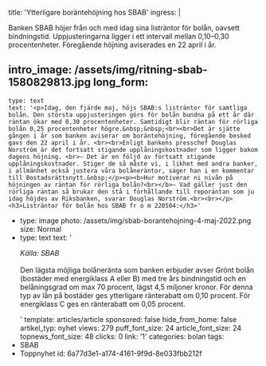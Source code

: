 title: 'Ytterligare boräntehöjning hos SBAB'
ingress: |
  <p>Banken SBAB höjer från och med idag sina listräntor för bolån, oavsett bindningstid. Uppjusteringarna ligger i ett intervall mellan 0,10–0,30 procentenheter. Föregående höjning aviserades en 22 april i år.
  </p>
  
intro_image: /assets/img/ritning-sbab-1580829813.jpg
long_form:
  -
    type: text
    text: '<p>Idag, den fjärde maj, höjs SBAB:s listräntor för samtliga bolån. Den största uppjusteringen görs för bolån bundna på ett år där räntan ökar med 0,30 procentenheter. Samtidigt blir räntan för rörliga bolån 0,25 procentenheter högre.&nbsp;&nbsp;<br><br>Det är sjätte gången i år som banken aviserar om boräntehöjning, föregående besked gavs den 22 april i år. <br><br>Enligt bankens presschef Douglas Norström är det fortsatt stigande upplåningskostnader som ligger bakom dagens höjning. <br>– Det är en följd av fortsatt stigande upplåningskostnader. Stiger de så måste vi, i likhet med andra banker, i allmänhet också justera våra bolåneräntor, säger han i en kommentar till Bostadsrättsnytt.&nbsp;</p><p><b>Hur motiverar ni nivån på höjningen av räntan för rörliga bolån?<br></b>– Vad gäller just den rörliga räntan så brukar den stå i förhållande till reporäntan som ju idag höjdes av Riksbanken, svarar Douglas Norström.<br><br></p><h3>Listräntor för bolån hos SBAB fr o m 220504:</h3>'
  -
    type: image
    photo: /assets/img/sbab-borantehojning-4-maj-2022.png
    size: Normal
  -
    type: text
    text: '<p><i>Källa: SBAB</i><br><br>Den lägsta möjliga bolåneränta som banken erbjuder avser Grönt bolån (bostäder med energiklass A eller B) med tre års bindningstid och en belåningsgrad om max 70 procent, lägst 4,5 miljoner kronor. För denna typ av lån på bostäder ges ytterligare ränterabatt om 0,10 procent. För energiklass C ges en ränterabatt om 0,05 procent.</p>'
template: articles/article
sponsored: false
hide_from_home: false
artikel_typ: nyhet
views: 279
puff_font_size: 24
article_font_size: 24
topnews_font_size: 48
clicks: 0
link: '1'
categories: bolan
tags:
  - SBAB
  - Toppnyhet
id: 6a77d3e1-a174-4161-9f9d-8e033fbb212f
